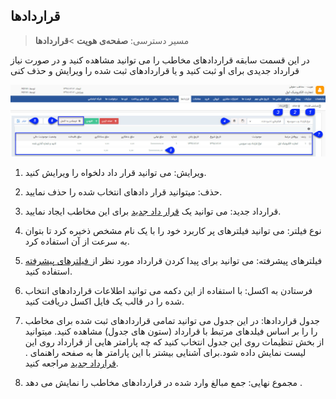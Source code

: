 ﻿## قراردادها

> مسیر دسترسی:  **صفحه‌ی هویت** >**قراردادها** 

در این قسمت سابقه قراردادهای مخاطب را می توانید مشاهده کنید و در صورت نیاز قرارداد جدیدی برای او ثبت کنید و یا قراردادهای ثبت شده را ویرایش و حذف کنی

![](Contracts.jpg)

1. ویرایش: می توانید قرار داد دلخواه را ویرایش کنید.

2. حذف: میتوانید قرار دادهای انتخاب شده را حذف نمایید.

3. قرارداد جدید: می توانید یک [قرار داد جدید](https://github.com/1stco/PayamGostarDocs/blob/master/help%202.5.4/Integrated-bank/Database/Records/New-contract/New-contract.md) برای این مخاطب ایجاد نمایید.

4. نوع فیلتر: می توانید  فیلترهای پر کاربرد خود را با یک نام مشخص ذخیره کرد تا بتوان به سرعت از آن استفاده کرد.

5. فیلترهای پیشرفته: می توانید برای پیدا کردن قرارداد مورد نظر از[ فیلترهای پیشرفته ](https://github.com/1stco/PayamGostarDocs/blob/master/help%202.5.4/Customer-relationship-management/Advanced-filter/Advanced-filter.md)استفاده کنید.

6. فرستادن به اکسل: با استفاده از این دکمه می توانید اطلاعات قراردادهای انتخاب شده را در قالب یک فایل اکسل دریافت کنید.

7. جدول قراردادها: در این جدول می توانید تمامی قراردادهای ثبت شده برای مخاطب را را بر اساس فیلدهای مرتبط با قرارداد (ستون های جدول) مشاهده کنید. میتوانید از بخش تنظیمات روی این جدول انتخاب کنید که چه پارامتر هایی از قرارداد روی این لیست نمایش داده شود.برای آشنایی بیشتر با این پارامتر ها به صفحه راهنمای . [ قرارداد جدید](https://github.com/1stco/PayamGostarDocs/blob/master/help%202.5.4/Integrated-bank/Database/Records/New-contract/New-contract.md) مراجعه کنید.

8. مجموع نهایی: جمع مبالغ وارد شده در قراردادهای مخاطب را نمایش می دهد .